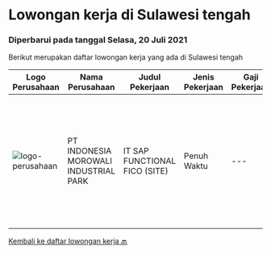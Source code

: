 
  # Lowongan kerja di Sulawesi tengah

  ### Diperbarui pada tanggal Selasa, 20 Juli 2021

  Berikut merupakan daftar lowongan kerja yang ada di Sulawesi tengah

  |Logo Perusahaan | Nama Perusahaan | Judul Pekerjaan | Jenis Pekerjaan | Gaji Pekerjaan | Lokasi | Deskripsi | Tanggal diunggah | Pranala |
  | -------------- | --------------- | --------------- | --------- | --------- | -------------- | ------- | ----------- | ----------- |
  |![logo-perusahaan](https://image-service-cdn.seek.com.au/6f1b26962eca03f7c9c9a38ff9e9e5d35b6482b4/ee4dce1061f3f616224767ad58cb2fc751b8d2dc)|PT INDONESIA MOROWALI INDUSTRIAL PARK|IT SAP FUNCTIONAL FICO (SITE)|Penuh Waktu|---|Sulawesi Tengah|Requirements: Bachelor degree preferably in Computer Science, Information Systems, or equivalent Required Skills(s): SAP Module FICO (Design,...|Selasa, 06 Juli 2021|https://www.jobstreet.co.id/id/job/it-sap-functional-fico-site-3561751?token=0~f30b0c58-5006-4a3a-87cb-4d4227f730e4&sectionRank=1&jobId=jobstreet-id-job-3561751|


  [Kembali ke daftar lowongan kerja 🔙](../README.md#daftar-lowongan-kerja)
  